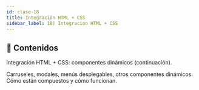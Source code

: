 ```yaml
---
id: clase-18
title: Integración HTML + CSS
sidebar_label: 18) Integración HTML + CSS
---
```


## 📝 Contenidos

Integración HTML + CSS: componentes dinámicos (continuación).

Carruseles, modales, menús desplegables, otros componentes dinámicos. Cómo están compuestos y cómo funcionan. 


